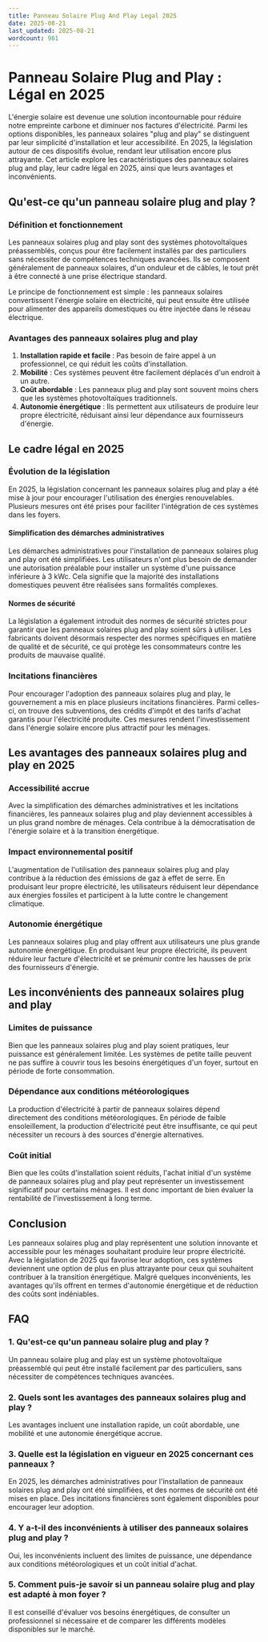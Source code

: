 ```yaml
---
title: Panneau Solaire Plug And Play Legal 2025
date: 2025-08-21
last_updated: 2025-08-21
wordcount: 961
---
```


# Panneau Solaire Plug and Play : Légal en 2025

L'énergie solaire est devenue une solution incontournable pour réduire notre empreinte carbone et diminuer nos factures d'électricité. Parmi les options disponibles, les panneaux solaires "plug and play" se distinguent par leur simplicité d'installation et leur accessibilité. En 2025, la législation autour de ces dispositifs évolue, rendant leur utilisation encore plus attrayante. Cet article explore les caractéristiques des panneaux solaires plug and play, leur cadre légal en 2025, ainsi que leurs avantages et inconvénients.

## Qu'est-ce qu'un panneau solaire plug and play ?

### Définition et fonctionnement

Les panneaux solaires plug and play sont des systèmes photovoltaïques préassemblés, conçus pour être facilement installés par des particuliers sans nécessiter de compétences techniques avancées. Ils se composent généralement de panneaux solaires, d'un onduleur et de câbles, le tout prêt à être connecté à une prise électrique standard.

Le principe de fonctionnement est simple : les panneaux solaires convertissent l'énergie solaire en électricité, qui peut ensuite être utilisée pour alimenter des appareils domestiques ou être injectée dans le réseau électrique.

### Avantages des panneaux solaires plug and play

1. **Installation rapide et facile** : Pas besoin de faire appel à un professionnel, ce qui réduit les coûts d'installation.
2. **Mobilité** : Ces systèmes peuvent être facilement déplacés d'un endroit à un autre.
3. **Coût abordable** : Les panneaux plug and play sont souvent moins chers que les systèmes photovoltaïques traditionnels.
4. **Autonomie énergétique** : Ils permettent aux utilisateurs de produire leur propre électricité, réduisant ainsi leur dépendance aux fournisseurs d'énergie.

## Le cadre légal en 2025

### Évolution de la législation

En 2025, la législation concernant les panneaux solaires plug and play a été mise à jour pour encourager l'utilisation des énergies renouvelables. Plusieurs mesures ont été prises pour faciliter l'intégration de ces systèmes dans les foyers.

#### Simplification des démarches administratives

Les démarches administratives pour l'installation de panneaux solaires plug and play ont été simplifiées. Les utilisateurs n'ont plus besoin de demander une autorisation préalable pour installer un système d'une puissance inférieure à 3 kWc. Cela signifie que la majorité des installations domestiques peuvent être réalisées sans formalités complexes.

#### Normes de sécurité

La législation a également introduit des normes de sécurité strictes pour garantir que les panneaux solaires plug and play soient sûrs à utiliser. Les fabricants doivent désormais respecter des normes spécifiques en matière de qualité et de sécurité, ce qui protège les consommateurs contre les produits de mauvaise qualité.

### Incitations financières

Pour encourager l'adoption des panneaux solaires plug and play, le gouvernement a mis en place plusieurs incitations financières. Parmi celles-ci, on trouve des subventions, des crédits d'impôt et des tarifs d'achat garantis pour l'électricité produite. Ces mesures rendent l'investissement dans l'énergie solaire encore plus attractif pour les ménages.

## Les avantages des panneaux solaires plug and play en 2025

### Accessibilité accrue

Avec la simplification des démarches administratives et les incitations financières, les panneaux solaires plug and play deviennent accessibles à un plus grand nombre de ménages. Cela contribue à la démocratisation de l'énergie solaire et à la transition énergétique.

### Impact environnemental positif

L'augmentation de l'utilisation des panneaux solaires plug and play contribue à la réduction des émissions de gaz à effet de serre. En produisant leur propre électricité, les utilisateurs réduisent leur dépendance aux énergies fossiles et participent à la lutte contre le changement climatique.

### Autonomie énergétique

Les panneaux solaires plug and play offrent aux utilisateurs une plus grande autonomie énergétique. En produisant leur propre électricité, ils peuvent réduire leur facture d'électricité et se prémunir contre les hausses de prix des fournisseurs d'énergie.

## Les inconvénients des panneaux solaires plug and play

### Limites de puissance

Bien que les panneaux solaires plug and play soient pratiques, leur puissance est généralement limitée. Les systèmes de petite taille peuvent ne pas suffire à couvrir tous les besoins énergétiques d'un foyer, surtout en période de forte consommation.

### Dépendance aux conditions météorologiques

La production d'électricité à partir de panneaux solaires dépend directement des conditions météorologiques. En période de faible ensoleillement, la production d'électricité peut être insuffisante, ce qui peut nécessiter un recours à des sources d'énergie alternatives.

### Coût initial

Bien que les coûts d'installation soient réduits, l'achat initial d'un système de panneaux solaires plug and play peut représenter un investissement significatif pour certains ménages. Il est donc important de bien évaluer la rentabilité de l'investissement à long terme.

## Conclusion

Les panneaux solaires plug and play représentent une solution innovante et accessible pour les ménages souhaitant produire leur propre électricité. Avec la législation de 2025 qui favorise leur adoption, ces systèmes deviennent une option de plus en plus attrayante pour ceux qui souhaitent contribuer à la transition énergétique. Malgré quelques inconvénients, les avantages qu'ils offrent en termes d'autonomie énergétique et de réduction des coûts sont indéniables. 

## FAQ

### 1. Qu'est-ce qu'un panneau solaire plug and play ?

Un panneau solaire plug and play est un système photovoltaïque préassemblé qui peut être installé facilement par des particuliers, sans nécessiter de compétences techniques avancées.

### 2. Quels sont les avantages des panneaux solaires plug and play ?

Les avantages incluent une installation rapide, un coût abordable, une mobilité et une autonomie énergétique accrue.

### 3. Quelle est la législation en vigueur en 2025 concernant ces panneaux ?

En 2025, les démarches administratives pour l'installation de panneaux solaires plug and play ont été simplifiées, et des normes de sécurité ont été mises en place. Des incitations financières sont également disponibles pour encourager leur adoption.

### 4. Y a-t-il des inconvénients à utiliser des panneaux solaires plug and play ?

Oui, les inconvénients incluent des limites de puissance, une dépendance aux conditions météorologiques et un coût initial d'achat.

### 5. Comment puis-je savoir si un panneau solaire plug and play est adapté à mon foyer ?

Il est conseillé d'évaluer vos besoins énergétiques, de consulter un professionnel si nécessaire et de comparer les différents modèles disponibles sur le marché.